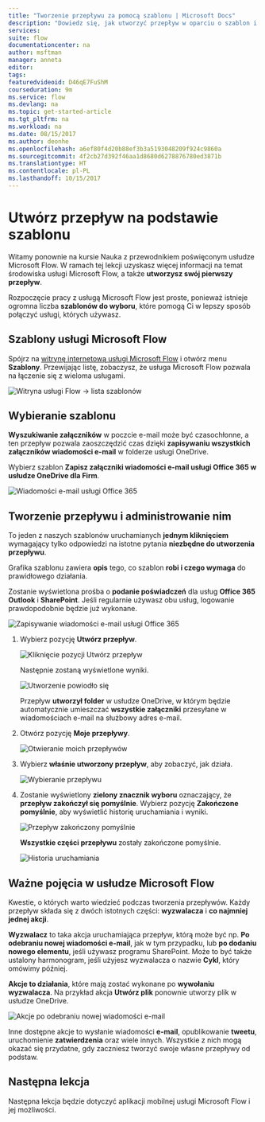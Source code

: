 ```yaml
---
title: "Tworzenie przepływu za pomocą szablonu | Microsoft Docs"
description: "Dowiedz się, jak utworzyć przepływ w oparciu o szablon i zarządzać nim."
services: 
suite: flow
documentationcenter: na
author: msftman
manager: anneta
editor: 
tags: 
featuredvideoid: D46qE7FuShM
courseduration: 9m
ms.service: flow
ms.devlang: na
ms.topic: get-started-article
ms.tgt_pltfrm: na
ms.workload: na
ms.date: 08/15/2017
ms.author: deonhe
ms.openlocfilehash: a6ef80f4d20b88ef3b3a5193048209f924c9860a
ms.sourcegitcommit: 4f2cb27d392f46aa1d8680d6278876780ed3871b
ms.translationtype: HT
ms.contentlocale: pl-PL
ms.lasthandoff: 10/15/2017
---
```

# <a name="create-a-flow-from-a-template"></a>Utwórz przepływ na podstawie szablonu
Witamy ponownie na kursie Nauka z przewodnikiem poświęconym usłudze Microsoft Flow. W ramach tej lekcji uzyskasz więcej informacji na temat środowiska usługi Microsoft Flow, a także **utworzysz swój pierwszy przepływ**.

Rozpoczęcie pracy z usługą Microsoft Flow jest proste, ponieważ istnieje ogromna liczba **szablonów do wyboru**, które pomogą Ci w lepszy sposób połączyć usługi, których używasz.  

## <a name="microsoft-flow-templates"></a>Szablony usługi Microsoft Flow
Spójrz na [witrynę internetową usługi Microsoft Flow](https://ms.flow.microsoft.com) i otwórz menu **Szablony**. Przewijając listę, zobaczysz, że usługa Microsoft Flow pozwala na łączenie się z wieloma usługami.

![Witryna usługi Flow -> lista szablonów](./media/learning-create-a-flow/template-list.png)

## <a name="choose-a-template"></a>Wybieranie szablonu
**Wyszukiwanie załączników** w poczcie e-mail może być czasochłonne, a ten przepływ pozwala zaoszczędzić czas dzięki **zapisywaniu wszystkich załączników wiadomości e-mail** w folderze usługi OneDrive.

Wybierz szablon **Zapisz załączniki wiadomości e-mail usługi Office 365 w usłudze OneDrive dla Firm**.

![Wiadomości e-mail usługi Office 365](./media/learning-create-a-flow/office-365-email.png)

## <a name="create-and-administer-a-flow"></a>Tworzenie przepływu i administrowanie nim
To jeden z naszych szablonów uruchamianych **jednym kliknięciem** wymagający tylko odpowiedzi na istotne pytania **niezbędne do utworzenia przepływu**.

Grafika szablonu zawiera **opis** tego, co szablon **robi i czego wymaga** do prawidłowego działania.

Zostanie wyświetlona prośba o **podanie poświadczeń** dla usług **Office 365 Outlook** i **SharePoint**. Jeśli regularnie używasz obu usług, logowanie prawdopodobnie będzie już wykonane.

![Zapisywanie wiadomości e-mail usługi Office 365](./media/learning-create-a-flow/save-flow-office-description.png)

1. Wybierz pozycję **Utwórz przepływ**.
   
    ![Kliknięcie pozycji Utwórz przepływ](./media/learning-create-a-flow/click-create-flow.png)
   
    Następnie zostaną wyświetlone wyniki. 
   
    ![Utworzenie powiodło się](./media/learning-create-a-flow/create-successful.png)
   
    Przepływ **utworzył folder** w usłudze OneDrive, w którym będzie automatycznie umieszczać **wszystkie załączniki** przesyłane w wiadomościach e-mail na służbowy adres e-mail.
2. Otwórz pozycję **Moje przepływy**.
   
    ![Otwieranie moich przepływów](./media/learning-create-a-flow/click-my-flows.png)
3. Wybierz **właśnie utworzony przepływ**, aby zobaczyć, jak działa.
   
    ![Wybieranie przepływu](./media/learning-create-a-flow/click-the-flow.png)
4. Zostanie wyświetlony **zielony znacznik wyboru** oznaczający, że **przepływ zakończył się pomyślnie**. Wybierz pozycję **Zakończone pomyślnie**, aby wyświetlić historię uruchamiania i wyniki.
   
    ![Przepływ zakończony pomyślnie](./media/learning-create-a-flow/flow-successful.png)
   
    **Wszystkie części przepływu** zostały zakończone pomyślnie. 
   
    ![Historia uruchamiania](./media/learning-create-a-flow/run-history.png)

## <a name="important-concepts-in-microsoft-flow"></a>Ważne pojęcia w usłudze Microsoft Flow
Kwestie, o których warto wiedzieć podczas tworzenia przepływów. Każdy przepływ składa się z dwóch istotnych części: **wyzwalacza** i **co najmniej jednej akcji**. 

**Wyzwalacz** to taka akcja uruchamiająca przepływ, którą może być np. **Po odebraniu nowej wiadomości e-mail**, jak w tym przypadku, lub **po dodaniu nowego elementu**, jeśli używasz programu SharePoint. Może to być także ustalony harmonogram, jeśli użyjesz wyzwalacza o nazwie **Cykl**, który omówimy później.

**Akcje to działania**, które mają zostać wykonane po **wywołaniu wyzwalacza**. Na przykład akcja **Utwórz plik** ponownie utworzy plik w usłudze OneDrive.

![Akcje po odebraniu nowej wiadomości e-mail](./media/learning-create-a-flow/trigger-or-action.png)

Inne dostępne akcje to wysłanie wiadomości **e-mail**, opublikowanie **tweetu**, uruchomienie **zatwierdzenia** oraz wiele innych.
Wszystkie z nich mogą okazać się przydatne, gdy zaczniesz tworzyć swoje własne przepływy od podstaw. 

## <a name="next-lesson"></a>Następna lekcja
Następna lekcja będzie dotyczyć aplikacji mobilnej usługi Microsoft Flow i jej możliwości. 

